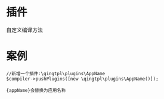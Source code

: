
# 插件

自定义编译方法

# 案例

```
//新增一个插件:\qingtpl\plugins\AppName
$compiler->pushPlugins([new \qingtpl\plugins\AppName()]);

{appName}会替换为应用名称
```

